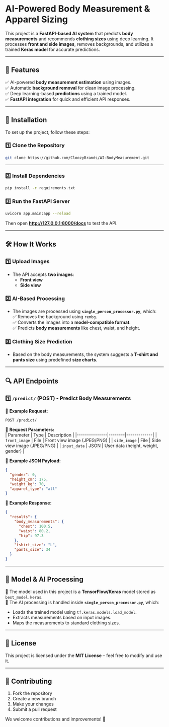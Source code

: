 # AI-Powered Body Measurement & Apparel Sizing  

This project is a **FastAPI-based AI system** that predicts **body measurements** and recommends **clothing sizes** using deep learning. It processes **front and side images**, removes backgrounds, and utilizes a trained **Keras model** for accurate predictions.  

---

## 📌 Features  
✅ AI-powered **body measurement estimation** using images.  
✅ Automatic **background removal** for clean image processing.  
✅ Deep learning-based **predictions** using a trained model.  
✅ **FastAPI integration** for quick and efficient API responses.  

---


## 🚀 Installation  

To set up the project, follow these steps:  

### **1️⃣ Clone the Repository**  
```bash
git clone https://github.com/CloozyBrands/AI-BodyMeasurement.git
```
---
### **2️⃣ Install Dependencies**  
```bash
pip install -r requirements.txt
```

### **3️⃣ Run the FastAPI Server**  
```bash
uvicorn app.main:app --reload
```
Then open **http://127.0.0.1:8000/docs** to test the API.

---

## 🛠️ How It Works  

### **1️⃣ Upload Images**  
- The API accepts **two images**:  
  - **Front view**
  - **Side view**  

### **2️⃣ AI-Based Processing**  
- The images are processed using **`single_person_processor.py`**, which:  
  ✅ Removes the background using `rembg`.  
  ✅ Converts the images into a **model-compatible format**.  
  ✅ Predicts **body measurements** like chest, waist, and height.  

### **3️⃣ Clothing Size Prediction**  
- Based on the body measurements, the system suggests a **T-shirt and pants size** using predefined **size charts**.

---

## 🔍 API Endpoints  

### **1️⃣ `/predict/` (POST) - Predict Body Measurements**  
📌 **Example Request:**  
```http
POST /predict/
```

📌 **Request Parameters:**  
| Parameter     | Type   | Description |
|---------------|--------|-------------|
| `front_image` | File   | Front view image (JPEG/PNG) |
| `side_image`  | File   | Side view image (JPEG/PNG) |
| `input_data`  | JSON   | User data (height, weight, gender) |

📌 **Example JSON Payload:**  
```json
{
  "gender": 0, 
  "height_cm": 175, 
  "weight_kg": 70, 
  "apparel_type": "all"
}
```

📌 **Example Response:**  
```json
{
  "results": {
    "body_measurements": {
      "chest": 100.5,
      "waist": 80.2,
      "hip": 97.3
    },
    "tshirt_size": "L",
    "pants_size": 34
  }
}
```

---

## 🎯 Model & AI Processing  

📌 The model used in this project is a **TensorFlow/Keras** model stored as `best_model.keras`.  
📌 The AI processing is handled inside **`single_person_processor.py`**, which:  
- Loads the trained model using `tf.keras.models.load_model`.  
- Extracts measurements based on input images.  
- Maps the measurements to standard clothing sizes.  

---

## 📜 License  

This project is licensed under the **MIT License** – feel free to modify and use it.  

---

## 🤝 Contributing  

1. Fork the repository  
2. Create a new branch  
3. Make your changes  
4. Submit a pull request  

We welcome contributions and improvements! 🚀  
```
